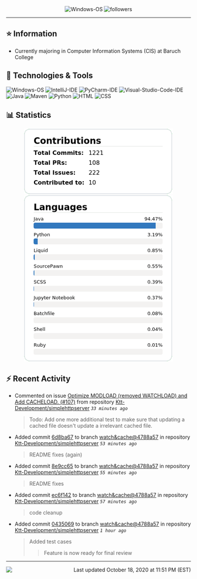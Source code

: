 <div align="center">
    <img 
        src="https://img.shields.io/badge/OS-Windows-informational?style=for-the-badge&color=3278be"
        alt="Windows-OS">
    <img 
        src="https://img.shields.io/github/followers/katsute?color=3278be&style=for-the-badge"
        alt="followers">
</div>

<hr>

## ⭐ Information

 - Currently majoring in Computer Information Systems (CIS) at Baruch College

## 🔧 Technologies & Tools

<img 
    src="https://img.shields.io/badge/OS-Windows-informational?style=flat-square&color=3278be"
    alt="Windows-OS">
<img 
    src="https://img.shields.io/badge/Editor-IntelliJ_IDEA-informational?style=flat-square&logo=intellij-idea&logoColor=white&color=3278be"
    alt="IntelliJ-IDE">
<img 
    src="https://img.shields.io/badge/Editor-PyCharm-informational?style=flat-square&logo=pycharm&logoColor=white&color=3278be"
    alt="PyCharm-IDE">
<img 
    src="https://img.shields.io/badge/Editor-Visual_Studio_Code-informational?style=flat-square&logo=Visual-Studio-Code&logoColor=white&color=3278be"
    alt="Visual-Studio-Code-IDE">
<img 
    src="https://img.shields.io/badge/Code-Java-informational?style=flat-square&logo=java&logoColor=white&color=3278be"
    alt="Java">
<img 
    src="https://img.shields.io/badge/Tools-Maven-informational?style=flat-square&logo=apache-maven&logoColor=white&color=3278be"
    alt="Maven">
<img 
    src="https://img.shields.io/badge/Code-Python-informational?style=flat-square&logo=python&logoColor=white&color=3278be"
    alt="Python">
<img 
    src="https://img.shields.io/badge/Code-HTML-informational?style=flat-square&logo=html5&logoColor=white&color=3278be"
    alt="HTML">
<img 
    src="https://img.shields.io/badge/Code-CSS-informational?style=flat-square&logo=css-wizardry&logoColor=white&color=3278be"
    alt="CSS">

## 📊 Statistics
<div align="center">
    <a href="https://github.com/Katsute/">
        <img src="https://github.com/Katsute/Katsute/blob/main/contributions.png">
    </a>
    <a href="https://github.com/Katsute/">
        <img src="https://github.com/Katsute/Katsute/blob/main/languages.png">
    </a>
</div>

## ⚡ Recent Activity

 - Commented on issue [Optimize MODLOAD (removed WATCHLOAD) and Add CACHELOAD. (#107)](https://github.com/Ktt-Development/simplehttpserver/pull/107#issuecomment-711487959) from repository [Ktt-Development/simplehttpserver](https://github.com/Ktt-Development/simplehttpserver)  *`33 minutes ago`*
   > Todo: Add one more additional test to make sure that updating a cached file doesn't update a irrelevant cached file.
 - Added commit [6d8ba67](https://github.com/Ktt-Development/simplehttpserver/commit/6d8ba67b3e3d3dc0bb7593597bad5d0843e0a458) to branch [watch&cache@4788a57](https://github.com/Ktt-Development/simplehttpserver/tree/watch&cache@4788a57) in repository [Ktt-Development/simplehttpserver](https://github.com/Ktt-Development/simplehttpserver)  *`53 minutes ago`*
   > README fixes (again)
 - Added commit [8e9cc65](https://github.com/Ktt-Development/simplehttpserver/commit/8e9cc6591c46dc720721345e10c72a497c9b0336) to branch [watch&cache@4788a57](https://github.com/Ktt-Development/simplehttpserver/tree/watch&cache@4788a57) in repository [Ktt-Development/simplehttpserver](https://github.com/Ktt-Development/simplehttpserver)  *`55 minutes ago`*
   > README fixes
 - Added commit [ec6f142](https://github.com/Ktt-Development/simplehttpserver/commit/ec6f1420194da0e67ba6b11cc14be5eb6cb5bd55) to branch [watch&cache@4788a57](https://github.com/Ktt-Development/simplehttpserver/tree/watch&cache@4788a57) in repository [Ktt-Development/simplehttpserver](https://github.com/Ktt-Development/simplehttpserver)  *`57 minutes ago`*
   > code cleanup
 - Added commit [0435069](https://github.com/Ktt-Development/simplehttpserver/commit/04350695890d55fa449ec1367f24f7d8f7aac17b) to branch [watch&cache@4788a57](https://github.com/Ktt-Development/simplehttpserver/tree/watch&cache@4788a57) in repository [Ktt-Development/simplehttpserver](https://github.com/Ktt-Development/simplehttpserver)  *`1 hour ago`*
   > Added test cases
   >  > Feature is now ready for final review

---
<img align="left" src="https://github.com/Katsute/Katsute/workflows/Update%20README.md/badge.svg"><p align="right">Last updated October 18, 2020 at 11:51 PM (EST)</p>
